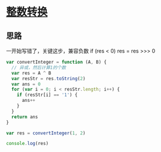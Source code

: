 # [整数转换](https://leetcode-cn.com/problems/convert-integer-lcci/)

## 思路

一开始写错了，关键这步，兼容负数
if (res < 0) res = res >>> 0

```js
var convertInteger = function (A, B) {
  // 异或，然后计算1的个数
  var res = A ^ B
  var resStr = res.toString(2)
  var ans = 0
  for (var i = 0; i < resStr.length; i++) {
    if (resStr[i] == '1') {
      ans++
    }
  }
  return ans
}

var res = convertInteger(1, 2)

console.log(res)
```
